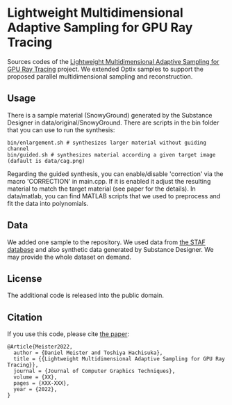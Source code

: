 # Lightweight Multidimensional Adaptive Sampling for GPU Ray Tracing
Sources codes of the <a href="https://jcgt.org/published/XXXX/XX/XX">Lightweight Multidimensional Adaptive Sampling for GPU Ray Tracing</a> project. 
We extended Optix samples to support the proposed parallel multidimensional sampling and reconstruction.

## Usage
There is a sample material (SnowyGround) generated by the Substance Designer in data/original/SnowyGround.
There are scripts in the bin folder that you can use to run the synthesis:
```
bin/enlargement.sh # synthesizes larger material without guiding channel
bin/guided.sh # synthesizes material according a given target image (dafault is data/cag.png)
```
Regarding the guided synthesis, you can enable/disable 'correction' via the macro 'CORRECTION' in main.cpp. If it is enabled it adjust the resulting material to match the target material (see paper for the details).
In data/matlab, you can find MATLAB scripts that we used to preprocess and fit the data into polynomials.

## Data
We added one sample to the repository. We used data from <a href="https://www.cs.columbia.edu/CAVE/databases/staf/staf.php">the STAF database</a> and also synthetic data generated by Substance Designer. We may provide the whole dataset on demand.

## License
The additional code is released into the public domain. 

## Citation
If you use this code, please cite <a href="https://jcgt.org/published/XXXX/XX/XX">the paper</a>:
```
@Article{Meister2022,
  author = {Daniel Meister and Toshiya Hachisuka},
  title = {{Lightweight Multidimensional Adaptive Sampling for GPU Ray Tracing}},
  journal = {Journal of Computer Graphics Techniques},
  volume = {XX},
  pages = {XXX-XXX},
  year = {2022},
}
```
